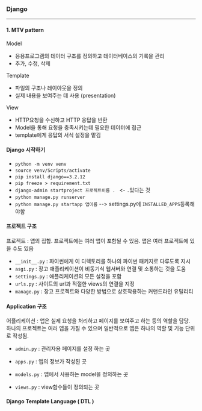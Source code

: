 ### Django 

------------------

#### 1. MTV pattern

Model 

- 응용프로그램의 데이터 구조를 정의하고 데이터베이스의 기록을 관리
- 추가, 수정, 삭제

Template

- 파일의 구조나 레이아웃을 정의
- 실제 내용을 보여주는 데 사용 (presentation)

View

- HTTP요청을 수신하고 HTTP 응답을 반환
- Model을 통해 요청을 충족시키는데 필요한 데이터에 접근
- template에게 응답의 서식 설정을 맡김





#### Django 시작하기 

- `python -m venv venv`
- `source venv/Scripts/activate`
- `pip install django==3.2.12`
- `pip freeze > requirement.txt`
- `django-admin startproject 프로젝트이름 . `  <- `.`있다는 것
-  `python manage.py runserver`
- `python manage.py startapp 앱이름`  --> settings.py에 `INSTALLED_APPS`등록해야함



####  프로젝트 구조

프로젝트 : 앱의 집합. 프로젝트에는 여러 앱이 포함될 수 있음. 앱은 여러 프로젝트에 있을 수도 있음



- `__init__.py` : 파이썬에게 이 디렉토리를 하나의 파이썬 패키지로 다루도록 지시
- `asgi.py` : 장고 애플리케이션이 비동기식 웹서버와 연결 및 소통하는 것을 도움
- `settings.py` : 애플리케이션의 모든 설정을 포함 
- `urls.py` : 사이트의 url과 적절한 views의 연결을 지정
- `manage.py` : 장고 프로젝트와 다양한 방법으로 상호작용하는 커맨드라인 유틸리티



#### Application 구조

어플리케이션 : 앱은 실제 요청을 처리하고 페이지를 보여주고 하는 등의 역할을 담당. 하나의 프로젝트는 여러 앱을 가질 수 있으며 일반적으로 앱은 하나의 역할 및 기능 단위로 작성됨.

- `admin.py` : 관리자용 페이지를 설정 하는 곳
- `apps.py` : 앱의 정보가 작성된 곳
- `models.py` : 앱에서 사용하는 model을 정의하는 곳

- `views.py` : view함수들이 정의되는 곳



#### Django Template Language ( DTL )

